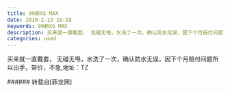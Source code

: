 ```yaml
---
title: 99新XS MAX
date: 2019-2-13 16:18
keywords: 99新XS MAX
description: 买来就一直戴套， 无碰无甩，水洗了一次，确认防水无误，因下个月赔付问题所以出手，带价，不急,地址：TZ
categories: used
---
```

<td class="t_f" id="postmessage_2989899">

买来就一直戴套， 无碰无甩，水洗了一次，确认防水无误，因下个月赔付问题所以出手，带价，不急,地址：TZ<br/>
</td>
###### 转载自[菲龙网]